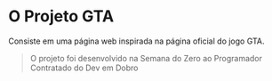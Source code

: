 # O Projeto GTA

Consiste em uma página web inspirada na página oficial do jogo GTA. 

> O projeto foi desenvolvido na Semana do Zero ao Programador Contratado do Dev em Dobro